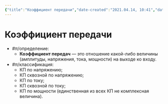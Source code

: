 ```yaml
---
{"title":"Коэффициент передачи","date-created":"2021.04.14, 10:41","date-modified":"2023.01.09, 11:48","aliases":["КП"],"tags":["схемотехника","рпру"],"dg-publish":true,"permalink":"/7-radio-engineering/koefficzient-peredachi/","dgPassFrontmatter":true}
---
```



# Коэффициент передачи

- #π/определение:
	- **Коэффициент передач** — это отношение какой-либо величины (амплитуды, напряжения, тока, мощности) на выходе ко входу.
- #π/классификация:
	- КП по напряжению;
	- КП сквозной по напряжению;
	- КП по току;
	- КП сквозной по току;
	- КП по мощности (единственная из всех КП не комплексная величина).
